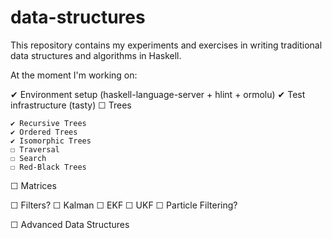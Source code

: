 # data-structures

This repository contains my experiments and exercises in writing traditional data structures and algorithms in Haskell.

At the moment I'm working on:

✔ Environment setup (haskell-language-server + hlint + ormolu)
✔ Test infrastructure (tasty)
☐ Trees

    ✔ Recursive Trees
    ✔ Ordered Trees
    ✔ Isomorphic Trees
    ☐ Traversal
    ☐ Search
    ☐ Red-Black Trees

☐ Matrices

☐ Filters?
    ☐ Kalman
    ☐ EKF
    ☐ UKF
    ☐ Particle Filtering?

☐ Advanced Data Structures
